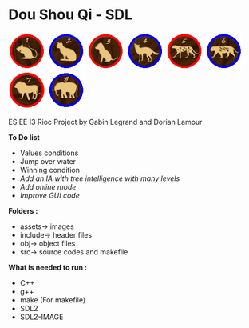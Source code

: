 # Dou Shou Qi - SDL
![Image](./assets/ratR.bmp)
![Image](./assets/chatB.bmp)
![Image](./assets/chienR.bmp)
![Image](./assets/loupB.bmp)
![Image](./assets/panthereR.bmp)
![Image](./assets/tigreB.bmp)
![Image](./assets/lionR.bmp)
![Image](./assets/elephantB.bmp)

 ESIEE I3 Rioc Project by Gabin Legrand and Dorian Lamour

**To Do list**

* Values conditions
* Jump over water
* Winning condition
* _Add an IA with tree intelligence with many levels_
* _Add online mode_
* _Improve GUI code_

**Folders :**

* assets-> images
* include-> header files
* obj-> object files
* src-> source codes and makefile

**What is needed to run :**

* C++
* g++
* make (For makefile)
* SDL2
* SDL2-IMAGE